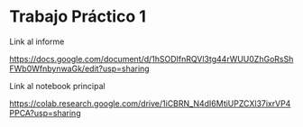 # Trabajo Práctico 1

Link al informe

https://docs.google.com/document/d/1hSODIfnRQVl3tg44rWUU0ZhGoRsShFWb0WfnbynwaGk/edit?usp=sharing

Link al notebook principal

https://colab.research.google.com/drive/1iCBRN_N4dI6MtiUPZCXl37ixrVP4PPCA?usp=sharing

